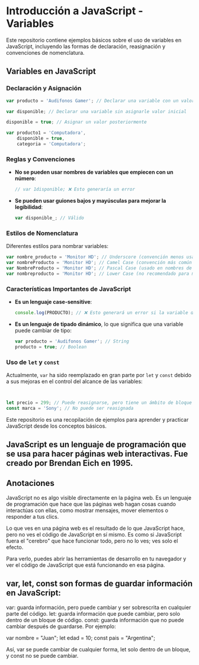 # Introducción a JavaScript - Variables

Este repositorio contiene ejemplos básicos sobre el uso de variables en JavaScript, incluyendo las formas de declaración, reasignación y convenciones de nomenclatura.

## Variables en JavaScript

### Declaración y Asignación
```js
var producto = 'Audifonos Gamer'; // Declarar una variable con un valor inicial

var disponible; // Declarar una variable sin asignarle valor inicial

disponible = true; // Asignar un valor posteriormente

var producto1 = 'Computadora',
    disponible = true,
    categoria = 'Computadora';
```

### Reglas y Convenciones

- **No se pueden usar nombres de variables que empiecen con un número**:
  ```js
  // var 1disponible; ❌ Esto generaría un error
  ```
- **Se pueden usar guiones bajos y mayúsculas para mejorar la legibilidad**:
  ```js
  var disponible_; // Válido
  ```

### Estilos de Nomenclatura

Diferentes estilos para nombrar variables:
```js
var nombre_producto = 'Monitor HD'; // Underscore (convención menos usada en JS)
var nombreProducto = 'Monitor HD'; // Camel Case (convención más común en JS)
var NombreProducto = 'Monitor HD'; // Pascal Case (usado en nombres de clases y constructores)
var nombreproducto = 'Monitor HD'; // Lower Case (no recomendado para mejorar legibilidad)
```

### Características Importantes de JavaScript

- **Es un lenguaje case-sensitive**:
  ```js
  console.log(PRODUCTO); // ❌ Esto generará un error si la variable declarada es 'producto'
  ```
- **Es un lenguaje de tipado dinámico**, lo que significa que una variable puede cambiar de tipo:
  ```js
  var producto = 'Audifonos Gamer'; // String
  producto = true; // Boolean
  ```

### Uso de `let` y `const`

Actualmente, `var` ha sido reemplazado en gran parte por `let` y `const` debido a sus mejoras en el control del alcance de las variables:
```js


let precio = 299; // Puede reasignarse, pero tiene un ámbito de bloque
const marca = 'Sony'; // No puede ser reasignada
```
Este repositorio es una recopilación de ejemplos para aprender y practicar JavaScript desde los conceptos básicos.

## JavaScript es un lenguaje de programación que se usa para hacer páginas web interactivas. Fue creado por Brendan Eich en 1995.

## Anotaciones

JavaScript no es algo visible directamente en la página web. Es un lenguaje de programación que hace que las páginas web hagan cosas cuando interactúas con ellas, como mostrar mensajes, mover elementos o responder a tus clics.

Lo que ves en una página web es el resultado de lo que JavaScript hace, pero no ves el código de JavaScript en sí mismo. Es como si JavaScript fuera el "cerebro" que hace funcionar todo, pero no lo ves; ves solo el efecto.

Para verlo, puedes abrir las herramientas de desarrollo en tu navegador y ver el código de JavaScript que está funcionando en esa página.

## var, let, const son formas de guardar información en JavaScript:

var: guarda información, pero puede cambiar y ser sobrescrita en cualquier parte del código.
let: guarda información que puede cambiar, pero solo dentro de un bloque de código.
const: guarda información que no puede cambiar después de guardarse.
Por ejemplo:

var nombre = "Juan";
let edad = 10;
const pais = "Argentina";

Así, var se puede cambiar de cualquier forma, let solo dentro de un bloque, y const no se puede cambiar.
